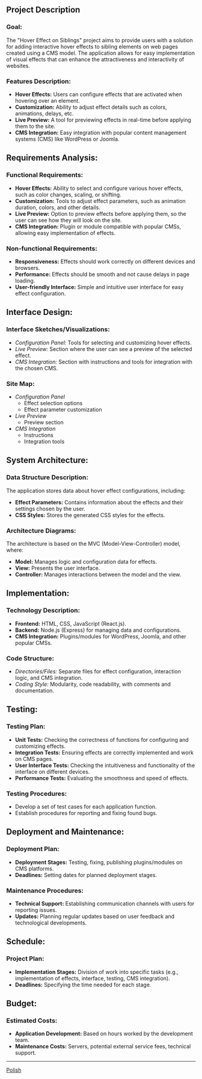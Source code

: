 ## Project Description

### Goal:

The "Hover Effect on Siblings" project aims to provide users with a solution for adding interactive hover effects to sibling elements on web pages created using a CMS model. The application allows for easy implementation of visual effects that can enhance the attractiveness and interactivity of websites.

### Features Description:

- **Hover Effects:** Users can configure effects that are activated when hovering over an element.
- **Customization:** Ability to adjust effect details such as colors, animations, delays, etc.
- **Live Preview:** A tool for previewing effects in real-time before applying them to the site.
- **CMS Integration:** Easy integration with popular content management systems (CMS) like WordPress or Joomla.

## Requirements Analysis:

### Functional Requirements:

- **Hover Effects:** Ability to select and configure various hover effects, such as color changes, scaling, or shifting.
- **Customization:** Tools to adjust effect parameters, such as animation duration, colors, and other details.
- **Live Preview:** Option to preview effects before applying them, so the user can see how they will look on the site.
- **CMS Integration:** Plugin or module compatible with popular CMSs, allowing easy implementation of effects.

### Non-functional Requirements:

- **Responsiveness:** Effects should work correctly on different devices and browsers.
- **Performance:** Effects should be smooth and not cause delays in page loading.
- **User-friendly Interface:** Simple and intuitive user interface for easy effect configuration.

## Interface Design:

### Interface Sketches/Visualizations:

- _Configuration Panel:_ Tools for selecting and customizing hover effects.
- _Live Preview:_ Section where the user can see a preview of the selected effect.
- _CMS Integration:_ Section with instructions and tools for integration with the chosen CMS.

### Site Map:

- _Configuration Panel_
  - Effect selection options
  - Effect parameter customization
- _Live Preview_
  - Preview section
- _CMS Integration_
  - Instructions
  - Integration tools

## System Architecture:

### Data Structure Description:

The application stores data about hover effect configurations, including:

- **Effect Parameters:** Contains information about the effects and their settings chosen by the user.
- **CSS Styles:** Stores the generated CSS styles for the effects.

### Architecture Diagrams:

The architecture is based on the MVC (Model-View-Controller) model, where:

- **Model:** Manages logic and configuration data for effects.
- **View:** Presents the user interface.
- **Controller:** Manages interactions between the model and the view.

## Implementation:

### Technology Description:

- **Frontend:** HTML, CSS, JavaScript (React.js).
- **Backend:** Node.js (Express) for managing data and configurations.
- **CMS Integration:** Plugins/modules for WordPress, Joomla, and other popular CMSs.

### Code Structure:

- _Directories/Files:_ Separate files for effect configuration, interaction logic, and CMS integration.
- _Coding Style:_ Modularity, code readability, with comments and documentation.

## Testing:

### Testing Plan:

- **Unit Tests:** Checking the correctness of functions for configuring and customizing effects.
- **Integration Tests:** Ensuring effects are correctly implemented and work on CMS pages.
- **User Interface Tests:** Checking the intuitiveness and functionality of the interface on different devices.
- **Performance Tests:** Evaluating the smoothness and speed of effects.

### Testing Procedures:

- Develop a set of test cases for each application function.
- Establish procedures for reporting and fixing found bugs.

## Deployment and Maintenance:

### Deployment Plan:

- **Deployment Stages:** Testing, fixing, publishing plugins/modules on CMS platforms.
- **Deadlines:** Setting dates for planned deployment stages.

### Maintenance Procedures:

- **Technical Support:** Establishing communication channels with users for reporting issues.
- **Updates:** Planning regular updates based on user feedback and technological developments.

## Schedule:

### Project Plan:

- **Implementation Stages:** Division of work into specific tasks (e.g., implementation of effects, interface, testing, CMS integration).
- **Deadlines:** Specifying the time needed for each stage.

## Budget:

### Estimated Costs:

- **Application Development:** Based on hours worked by the development team.
- **Maintenance Costs:** Servers, potential external service fees, technical support.

---

[Polish](<Documents/README(PL).md>)
